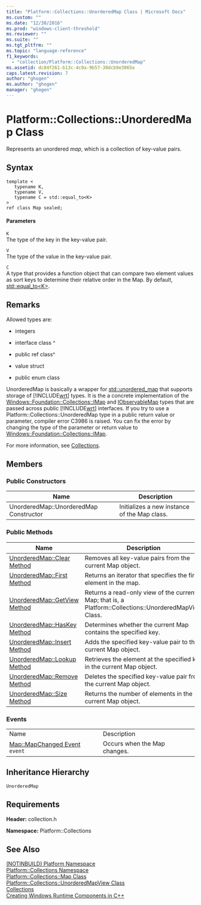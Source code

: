```yaml
---
title: "Platform::Collections::UnorderedMap Class | Microsoft Docs"
ms.custom: ""
ms.date: "12/30/2016"
ms.prod: "windows-client-threshold"
ms.reviewer: ""
ms.suite: ""
ms.tgt_pltfrm: ""
ms.topic: "language-reference"
f1_keywords: 
  - "collection/Platform::Collections::UnorderedMap"
ms.assetid: dc84f261-b13c-4c0a-9b57-30dcb9e3065e
caps.latest.revision: 7
author: "ghogen"
ms.author: "ghogen"
manager: "ghogen"
---
```

# Platform::Collections::UnorderedMap Class
Represents an unordered *map*, which is a collection of key-value pairs.  
  
## Syntax  
  
```scr  
template <  
   typename K,  
   typename V,  
   typename C = std::equal_to<K>  
>  
ref class Map sealed;  
```  
  
#### Parameters  
 `K`  
 The type of the key in the key-value pair.  
  
 `V`  
 The type of the value in the key-value pair.  
  
 `C`  
 A type that provides a function object that can compare two element values as sort keys to determine their relative order in the Map. By default,  [std::equal_to\<K>](../standard-library/equal-to-struct.md).  
  
## Remarks  
 Allowed types are:  
  
-   integers  
  
-   interface class ^  
  
-   public ref class^  
  
-   value struct  
  
-   public enum class  
  
 UnorderedMap is basically a wrapper for [std::unordered_map](../standard-library/unordered-map-class.md) that supports storage of [!INCLUDE[wrt](../cppcx/includes/wrt-md.md)] types. It is the a concrete implementation of the [Windows::Foundation::Collections::IMap](http://go.microsoft.com/fwlink/p/?LinkId=262408) and [IObservableMap](http://msdn.microsoft.com/library/windows/apps/br226050.aspx) types that are passed across public [!INCLUDE[wrt](../cppcx/includes/wrt-md.md)] interfaces. If you try to use a Platform::Collections::UnorderedMap type in a public return value or parameter, compiler error C3986 is raised. You can fix the error by changing the type of the parameter or return value to [Windows::Foundation::Collections::IMap](http://go.microsoft.com/fwlink/p/?LinkId=262408).  
  
 For more information, see [Collections](../cppcx/collections-c-cx.md).  
  
## Members  
  
### Public Constructors  
  
|Name|Description|  
|----------|-----------------|  
|UnorderedMap::UnorderedMap Constructor|Initializes a new instance of the Map class.|  
  
### Public Methods  
  
|Name|Description|  
|----------|-----------------|  
|[UnorderedMap::Clear Method](../cppcx/unorderedmap-clear-method.md)|Removes all key-value pairs from the current Map object.|  
|[UnorderedMap::First Method](../cppcx/unorderedmap-first-method.md)|Returns an iterator that specifies the first element in the map.|  
|[UnorderedMap::GetView Method](../cppcx/unorderedmap-getview-method.md)|Returns a read-only view of the current Map; that is, a Platform::Collections::UnorderedMapView Class.|  
|[UnorderedMap::HasKey Method](../cppcx/unorderedmap-haskey-method.md)|Determines whether the current Map contains the specified key.|  
|[UnorderedMap::Insert Method](../cppcx/unorderedmap-insert-method.md)|Adds the specified key-value pair to the current Map object.|  
|[UnorderedMap::Lookup Method](../cppcx/unorderedmap-lookup-method.md)|Retrieves the element at the specified key in the current Map object.|  
|[UnorderedMap::Remove Method](../cppcx/unorderedmap-remove-method.md)|Deletes the specified key-value pair from the current Map object.|  
|[UnorderedMap::Size Method](../cppcx/unorderedmap-size-method.md)|Returns the number of elements in the current Map object.|  
  
### Events  
  
|||  
|-|-|  
|Name|Description|  
|[Map::MapChanged Event](../cppcx/map-mapchanged-event.md) `event`|Occurs when the Map changes.|  
  
## Inheritance Hierarchy  
 `UnorderedMap`  
  
## Requirements  
 **Header:** collection.h  
  
 **Namespace:** Platform::Collections  
  
## See Also  
 [(NOTINBUILD) Platform Namespace](http://msdn.microsoft.com/en-us/f3ce3eab-028c-4204-ba9f-9ab8af17c8c4)   
 [Platform::Collections Namespace](../cppcx/platform-collections-namespace.md)   
 [Platform::Collections::Map Class](../cppcx/platform-collections-map-class.md)   
 [Platform::Collections::UnorderedMapView Class](../cppcx/platform-collections-unorderedmapview-class.md)   
 [Collections](../cppcx/collections-c-cx.md)   
 [Creating Windows Runtime Components in C++](../Topic/Creating%20Windows%20Runtime%20Components%20in%20C++.md)
